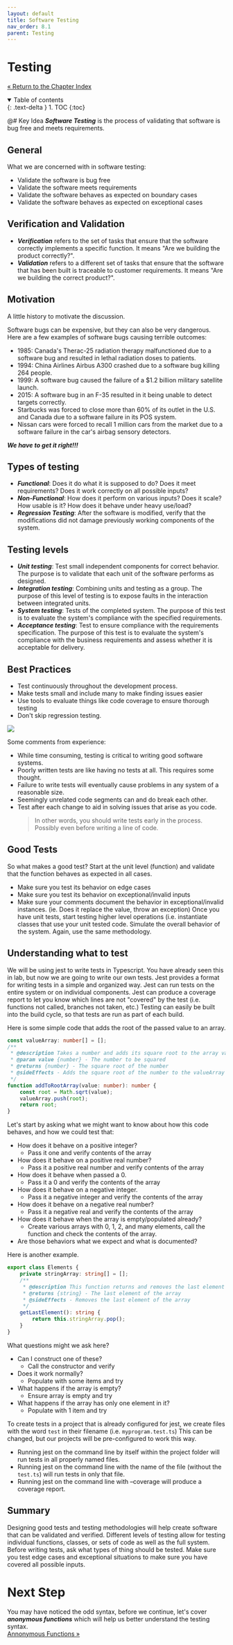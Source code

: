 ```yaml
---
layout: default
title: Software Testing
nav_order: 8.1
parent: Testing
---
```


# Testing

[&laquo; Return to the Chapter Index](index.md)

<details open markdown="block">
  <summary>
    Table of contents
  </summary>
  {: .text-delta }
1. TOC
{:toc}
</details>

@# Key Idea
**_Software Testing_** is the process of validating that software is bug free and meets requirements.

## General

What we are concerned with in software testing:

-   Validate the software is bug free
-   Validate the software meets requirements
-   Validate the software behaves as expected on boundary cases
-   Validate the software behaves as expected on exceptional cases

## Verification and Validation

-   **_Verification_** refers to the set of tasks that ensure that the software correctly implements a specific function. It means "Are we building the product correctly?".
-   **_Validation_** refers to a different set of tasks that ensure that the software that has been built is traceable to customer requirements. It means "Are we building the correct product?".

## Motivation

A little history to motivate the discussion.

Software bugs can be expensive, but they can also be very dangerous. Here are a few examples of software bugs causing terrible outcomes:

-   1985: Canada's Therac-25 radiation therapy malfunctioned due to a software bug and resulted in lethal radiation doses to patients.
-   1994: China Airlines Airbus A300 crashed due to a software bug killing 264 people.
-   1999: A software bug caused the failure of a $1.2 billion military satellite launch.
-   2015: A software bug in an F-35 resulted in it being unable to detect targets correctly.
-   Starbucks was forced to close more than 60% of its outlet in the U.S. and Canada due to a software failure in its POS system.
-   Nissan cars were forced to recall 1 million cars from the market due to a software failure in the car's airbag sensory detectors.

**_We have to get it right!!!_**

## Types of testing

-   **_Functional_**: Does it do what it is supposed to do? Does it meet requirements? Does it work correctly on all possible inputs?
-   **_Non-Functional_**: How does it perform on various inputs? Does it scale? How usable is it? How does it behave under heavy use/load?
-   **_Regression Testing_**: After the software is modified, verify that the modifications did not damage previously working components of the system.

## Testing levels

-   **_Unit testing_**: Test small independent components for correct behavior. The purpose is to validate that each unit of the software performs as designed.
-   **_Integration testing_**: Combining units and testing as a group. The purpose of this level of testing is to expose faults in the interaction between integrated units.
-   **_System testing_**: Tests of the completed system. The purpose of this test is to evaluate the system's compliance with the specified requirements.
-   **_Acceptance testing_**: Test to ensure compliance with the requirements specification. The purpose of this test is to evaluate the system's compliance with the business requirements and assess whether it is acceptable for delivery.

## Best Practices

-   Test continuously throughout the development process.
-   Make tests small and include many to make finding issues easier
-   Use tools to evaluate things like code coverage to ensure thorough testing
-   Don't skip regression testing.

![](../../assets/images/testing_1.jpg)

Some comments from experience:

-   While time consuming, testing is critical to writing good software systems.
-   Poorly written tests are like having no tests at all. This requires some thought.
-   Failure to write tests will eventually cause problems in any system of a reasonable size.
-   Seemingly unrelated code segments can and do break each other.
-   Test after each change to aid in solving issues that arise as you code.
    > In other words, you should write tests early in the process. Possibly even before writing a line of code.

## Good Tests

So what makes a good test?
Start at the unit level (function) and validate that the function behaves as expected in all cases.

-   Make sure you test its behavior on edge cases
-   Make sure you test its behavior on exceptional/invalid inputs
-   Make sure your comments document the behavior in exceptional/invalid instances. (ie. Does it replace the value, throw an exception)
    Once you have unit tests, start testing higher level operations (i.e. instantiate classes that use your unit tested code. Simulate the overall behavior of the system. Again, use the same methodology.

## Understanding what to test

We will be using jest to write tests in Typescript. You have already seen this in lab, but now we are going to write our own tests.
Jest provides a format for writing tests in a simple and organized way.
Jest can run tests on the entire system or on individual components.
Jest can produce a coverage report to let you know which lines are not "covered" by the test (i.e. functions not called, branches not taken, etc.)
Testing can easily be built into the build cycle, so that tests are run as part of each build.

Here is some simple code that adds the root of the passed value to an array.

```typescript
const valueArray: number[] = [];
/**
 * @description Takes a number and adds its square root to the array valueArray
 * @param value {number} - The number to be squared
 * @returns {number} - The square root of the number
 * @sideEffects - Adds the square root of the number to the valueArray
 */
function addToRootArray(value: number): number {
    const root = Math.sqrt(value);
    valueArray.push(root);
    return root;
}
```

Let's start by asking what we might want to know about how this code behaves, and how we could test that:

-   How does it behave on a positive integer?
    -   Pass it one and verify contents of the array
-   How does it behave on a positive real number?
    -   Pass it a positive real number and verify contents of the array
-   How does it behave when passed a 0.
    -   Pass it a 0 and verify the contents of the array
-   How does it behave on a negative integer.
    -   Pass it a negative integer and verify the contents of the array
-   How does it behave on a negative real number?
    -   Pass it a negative real and verify the contents of the array
-   How does it behave when the array is empty/populated already?
    -   Create various arrays with 0, 1, 2, and many elements, call the function and check the contents of the array.
-   Are those behaviors what we expect and what is documented?

Here is another example.

```typescript
export class Elements {
    private stringArray: string[] = [];
    /**
     * @description This function returns and removes the last element
     * @returns {string} - The last element of the array
     * @sideEffects - Removes the last element of the array
     */
    getLastElement(): string {
        return this.stringArray.pop();
    }
}
```

What questions might we ask here?

-   Can I construct one of these?
    -   Call the constructor and verify
-   Does it work normally?
    -   Populate with some items and try
-   What happens if the array is empty?
    -   Ensure array is empty and try
-   What happens if the array has only one element in it?
    -   Populate with 1 item and try

To create tests in a project that is already configured for jest, we create files with the word `test` in their filename (i.e. `myprogram.test.ts`)
This can be changed, but our projects will be pre-configured to work this way.

-   Running jest on the command line by itself within the project folder will run tests in all properly named files.
-   Running jest on the command line with the name of the file (without the `test.ts`) will run tests in only that file.
-   Running jest on the command line with –coverage will produce a coverage report.

## Summary

Designing good tests and testing methodologies will help create software that can be validated and verified. Different levels of testing allow for testing individual functions, classes, or sets of code as well as the full system. Before writing tests, ask what types of thing should be tested. Make sure you test edge cases and exceptional situations to make sure you have covered all possible inputs.

# Next Step

You may have noticed the odd syntax, before we continue, let's cover **_anonymous functions_** which will help us better understand the testing syntax.  
[Annonymous Functions &raquo;](../8-testing/anonymous.md)
